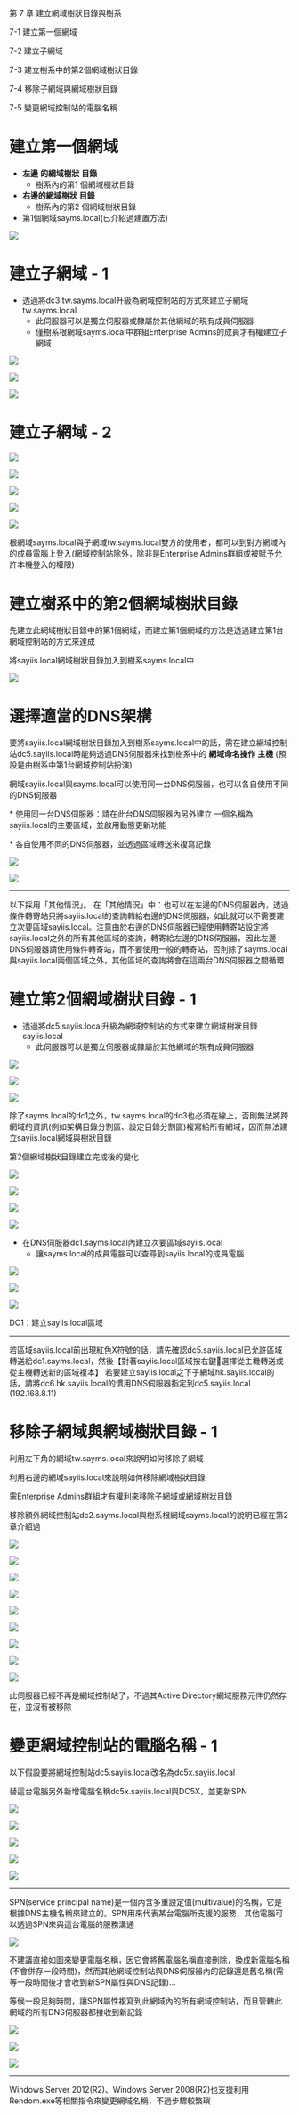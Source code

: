 第 7 章 建立網域樹狀目錄與樹系

7\-1 建立第一個網域

7\-2 建立子網域

7\-3 建立樹系中的第2個網域樹狀目錄

7\-4 移除子網域與網域樹狀目錄

7\-5 變更網域控制站的電腦名稱

# 建立第一個網域

* __左邊__  __的網域樹狀__  __目錄__
  * 樹系內的第1 個網域樹狀目錄
* __右邊的網域樹狀__  __目錄__
  * 樹系內的第2 個網域樹狀目錄
* 第1個網域sayms\.local\(已介紹過建置方法\)

![](WS2016AD%E5%BB%BA%E7%BD%AE%E5%AF%A6%E5%8B%99-CA245-Ch07-%E5%BB%BA%E7%AB%8B%E7%B6%B2%E5%9F%9F%E6%A8%B9%E7%8B%80%E7%9B%AE%E9%8C%84%E8%88%87%E6%A8%B9%E7%B3%BB_0.png)

# 建立子網域 - 1

* 透過將dc3\.tw\.sayms\.local升級為網域控制站的方式來建立子網域tw\.sayms\.local
  * 此伺服器可以是獨立伺服器或隸屬於其他網域的現有成員伺服器
  * 僅樹系根網域sayms\.local中群組Enterprise Admins的成員才有權建立子網域

![](WS2016AD%E5%BB%BA%E7%BD%AE%E5%AF%A6%E5%8B%99-CA245-Ch07-%E5%BB%BA%E7%AB%8B%E7%B6%B2%E5%9F%9F%E6%A8%B9%E7%8B%80%E7%9B%AE%E9%8C%84%E8%88%87%E6%A8%B9%E7%B3%BB_1.png)

![](WS2016AD%E5%BB%BA%E7%BD%AE%E5%AF%A6%E5%8B%99-CA245-Ch07-%E5%BB%BA%E7%AB%8B%E7%B6%B2%E5%9F%9F%E6%A8%B9%E7%8B%80%E7%9B%AE%E9%8C%84%E8%88%87%E6%A8%B9%E7%B3%BB_2.png)

![](WS2016AD%E5%BB%BA%E7%BD%AE%E5%AF%A6%E5%8B%99-CA245-Ch07-%E5%BB%BA%E7%AB%8B%E7%B6%B2%E5%9F%9F%E6%A8%B9%E7%8B%80%E7%9B%AE%E9%8C%84%E8%88%87%E6%A8%B9%E7%B3%BB_3.png)

# 建立子網域 - 2

![](WS2016AD%E5%BB%BA%E7%BD%AE%E5%AF%A6%E5%8B%99-CA245-Ch07-%E5%BB%BA%E7%AB%8B%E7%B6%B2%E5%9F%9F%E6%A8%B9%E7%8B%80%E7%9B%AE%E9%8C%84%E8%88%87%E6%A8%B9%E7%B3%BB_4.png)

![](WS2016AD%E5%BB%BA%E7%BD%AE%E5%AF%A6%E5%8B%99-CA245-Ch07-%E5%BB%BA%E7%AB%8B%E7%B6%B2%E5%9F%9F%E6%A8%B9%E7%8B%80%E7%9B%AE%E9%8C%84%E8%88%87%E6%A8%B9%E7%B3%BB_5.png)

![](WS2016AD%E5%BB%BA%E7%BD%AE%E5%AF%A6%E5%8B%99-CA245-Ch07-%E5%BB%BA%E7%AB%8B%E7%B6%B2%E5%9F%9F%E6%A8%B9%E7%8B%80%E7%9B%AE%E9%8C%84%E8%88%87%E6%A8%B9%E7%B3%BB_6.png)

![](WS2016AD%E5%BB%BA%E7%BD%AE%E5%AF%A6%E5%8B%99-CA245-Ch07-%E5%BB%BA%E7%AB%8B%E7%B6%B2%E5%9F%9F%E6%A8%B9%E7%8B%80%E7%9B%AE%E9%8C%84%E8%88%87%E6%A8%B9%E7%B3%BB_7.png)

![](WS2016AD%E5%BB%BA%E7%BD%AE%E5%AF%A6%E5%8B%99-CA245-Ch07-%E5%BB%BA%E7%AB%8B%E7%B6%B2%E5%9F%9F%E6%A8%B9%E7%8B%80%E7%9B%AE%E9%8C%84%E8%88%87%E6%A8%B9%E7%B3%BB_8.png)

根網域sayms\.local與子網域tw\.sayms\.local雙方的使用者，都可以到對方網域內的成員電腦上登入\(網域控制站除外，除非是Enterprise Admins群組或被賦予允許本機登入的權限\)

# 建立樹系中的第2個網域樹狀目錄

先建立此網域樹狀目錄中的第1個網域，而建立第1個網域的方法是透過建立第1台網域控制站的方式來達成

將sayiis\.local網域樹狀目錄加入到樹系sayms\.local中

![](WS2016AD%E5%BB%BA%E7%BD%AE%E5%AF%A6%E5%8B%99-CA245-Ch07-%E5%BB%BA%E7%AB%8B%E7%B6%B2%E5%9F%9F%E6%A8%B9%E7%8B%80%E7%9B%AE%E9%8C%84%E8%88%87%E6%A8%B9%E7%B3%BB_9.png)

# 選擇適當的DNS架構

要將sayiis\.local網域樹狀目錄加入到樹系sayms\.local中的話，需在建立網域控制站dc5\.sayiis\.local時能夠透過DNS伺服器來找到樹系中的 __網域命名操作__  __主機__ \(預設是由樹系中第1台網域控制站扮演\)

網域sayiis\.local與sayms\.local可以使用同一台DNS伺服器，也可以各自使用不同的DNS伺服器

\* 使用同一台DNS伺服器：請在此台DNS伺服器內另外建立  一個名稱為sayiis\.local的主要區域，並啟用動態更新功能

\* 各自使用不同的DNS伺服器，並透過區域轉送來複寫記錄

![](WS2016AD%E5%BB%BA%E7%BD%AE%E5%AF%A6%E5%8B%99-CA245-Ch07-%E5%BB%BA%E7%AB%8B%E7%B6%B2%E5%9F%9F%E6%A8%B9%E7%8B%80%E7%9B%AE%E9%8C%84%E8%88%87%E6%A8%B9%E7%B3%BB_10.png)

![](WS2016AD%E5%BB%BA%E7%BD%AE%E5%AF%A6%E5%8B%99-CA245-Ch07-%E5%BB%BA%E7%AB%8B%E7%B6%B2%E5%9F%9F%E6%A8%B9%E7%8B%80%E7%9B%AE%E9%8C%84%E8%88%87%E6%A8%B9%E7%B3%BB_11.png)

---

以下採用「其他情況」。
在「其他情況」中：也可以在左邊的DNS伺服器內，透過條件轉寄站只將sayiis.local的查詢轉給右邊的DNS伺服器，如此就可以不需要建立次要區域sayiis.local。注意由於右邊的DNS伺服器已經使用轉寄站設定將sayiis.local之外的所有其他區域的查詢，轉寄給左邊的DNS伺服器，因此左邊DNS伺服器請使用條件轉寄站，而不要使用一般的轉寄站，否則除了sayms.local與sayiis.local兩個區域之外，其他區域的查詢將會在這兩台DNS伺服器之間循環

# 建立第2個網域樹狀目錄 - 1

* 透過將dc5\.sayiis\.local升級為網域控制站的方式來建立網域樹狀目錄sayiis\.local
  * 此伺服器可以是獨立伺服器或隸屬於其他網域的現有成員伺服器

![](WS2016AD%E5%BB%BA%E7%BD%AE%E5%AF%A6%E5%8B%99-CA245-Ch07-%E5%BB%BA%E7%AB%8B%E7%B6%B2%E5%9F%9F%E6%A8%B9%E7%8B%80%E7%9B%AE%E9%8C%84%E8%88%87%E6%A8%B9%E7%B3%BB_12.png)

![](WS2016AD%E5%BB%BA%E7%BD%AE%E5%AF%A6%E5%8B%99-CA245-Ch07-%E5%BB%BA%E7%AB%8B%E7%B6%B2%E5%9F%9F%E6%A8%B9%E7%8B%80%E7%9B%AE%E9%8C%84%E8%88%87%E6%A8%B9%E7%B3%BB_13.png)

![](WS2016AD%E5%BB%BA%E7%BD%AE%E5%AF%A6%E5%8B%99-CA245-Ch07-%E5%BB%BA%E7%AB%8B%E7%B6%B2%E5%9F%9F%E6%A8%B9%E7%8B%80%E7%9B%AE%E9%8C%84%E8%88%87%E6%A8%B9%E7%B3%BB_14.png)

除了sayms\.local的dc1之外，tw\.sayms\.local的dc3也必須在線上，否則無法將跨網域的資訊\(例如架構目錄分割區、設定目錄分割區\)複寫給所有網域，因而無法建立sayiis\.local網域與樹狀目錄

第2個網域樹狀目錄建立完成後的變化

![](WS2016AD%E5%BB%BA%E7%BD%AE%E5%AF%A6%E5%8B%99-CA245-Ch07-%E5%BB%BA%E7%AB%8B%E7%B6%B2%E5%9F%9F%E6%A8%B9%E7%8B%80%E7%9B%AE%E9%8C%84%E8%88%87%E6%A8%B9%E7%B3%BB_15.png)

![](WS2016AD%E5%BB%BA%E7%BD%AE%E5%AF%A6%E5%8B%99-CA245-Ch07-%E5%BB%BA%E7%AB%8B%E7%B6%B2%E5%9F%9F%E6%A8%B9%E7%8B%80%E7%9B%AE%E9%8C%84%E8%88%87%E6%A8%B9%E7%B3%BB_16.png)

![](WS2016AD%E5%BB%BA%E7%BD%AE%E5%AF%A6%E5%8B%99-CA245-Ch07-%E5%BB%BA%E7%AB%8B%E7%B6%B2%E5%9F%9F%E6%A8%B9%E7%8B%80%E7%9B%AE%E9%8C%84%E8%88%87%E6%A8%B9%E7%B3%BB_17.png)

![](WS2016AD%E5%BB%BA%E7%BD%AE%E5%AF%A6%E5%8B%99-CA245-Ch07-%E5%BB%BA%E7%AB%8B%E7%B6%B2%E5%9F%9F%E6%A8%B9%E7%8B%80%E7%9B%AE%E9%8C%84%E8%88%87%E6%A8%B9%E7%B3%BB_18.png)

* 在DNS伺服器dc1\.sayms\.local內建立次要區域sayiis\.local
  * 讓sayms\.local的成員電腦可以查尋到sayiis\.local的成員電腦

![](WS2016AD%E5%BB%BA%E7%BD%AE%E5%AF%A6%E5%8B%99-CA245-Ch07-%E5%BB%BA%E7%AB%8B%E7%B6%B2%E5%9F%9F%E6%A8%B9%E7%8B%80%E7%9B%AE%E9%8C%84%E8%88%87%E6%A8%B9%E7%B3%BB_19.png)

![](WS2016AD%E5%BB%BA%E7%BD%AE%E5%AF%A6%E5%8B%99-CA245-Ch07-%E5%BB%BA%E7%AB%8B%E7%B6%B2%E5%9F%9F%E6%A8%B9%E7%8B%80%E7%9B%AE%E9%8C%84%E8%88%87%E6%A8%B9%E7%B3%BB_20.png)

![](WS2016AD%E5%BB%BA%E7%BD%AE%E5%AF%A6%E5%8B%99-CA245-Ch07-%E5%BB%BA%E7%AB%8B%E7%B6%B2%E5%9F%9F%E6%A8%B9%E7%8B%80%E7%9B%AE%E9%8C%84%E8%88%87%E6%A8%B9%E7%B3%BB_21.png)

DC1：建立sayiis\.local區域

---

若區域sayiis.local前出現紅色X符號的話，請先確認dc5.sayiis.local已允許區域轉送給dc1.sayms.local，然後【對著sayiis.local區域按右鍵選擇從主機轉送或從主機轉送新的區域複本】
若要建立sayiis.local之下子網域hk.sayiis.local的話，請將dc6.hk.sayiis.local的慣用DNS伺服器指定到dc5.sayiis.local (192.168.8.11)


# 移除子網域與網域樹狀目錄 - 1

利用左下角的網域tw\.sayms\.local來說明如何移除子網域

利用右邊的網域sayiis\.local來說明如何移除網域樹狀目錄

需Enterprise Admins群組才有權利來移除子網域或網域樹狀目錄

移除額外網域控制站dc2\.sayms\.local與樹系根網域sayms\.local的說明已經在第2章介紹過

![](WS2016AD%E5%BB%BA%E7%BD%AE%E5%AF%A6%E5%8B%99-CA245-Ch07-%E5%BB%BA%E7%AB%8B%E7%B6%B2%E5%9F%9F%E6%A8%B9%E7%8B%80%E7%9B%AE%E9%8C%84%E8%88%87%E6%A8%B9%E7%B3%BB_22.png)

![](WS2016AD%E5%BB%BA%E7%BD%AE%E5%AF%A6%E5%8B%99-CA245-Ch07-%E5%BB%BA%E7%AB%8B%E7%B6%B2%E5%9F%9F%E6%A8%B9%E7%8B%80%E7%9B%AE%E9%8C%84%E8%88%87%E6%A8%B9%E7%B3%BB_23.png)

![](WS2016AD%E5%BB%BA%E7%BD%AE%E5%AF%A6%E5%8B%99-CA245-Ch07-%E5%BB%BA%E7%AB%8B%E7%B6%B2%E5%9F%9F%E6%A8%B9%E7%8B%80%E7%9B%AE%E9%8C%84%E8%88%87%E6%A8%B9%E7%B3%BB_24.png)

![](WS2016AD%E5%BB%BA%E7%BD%AE%E5%AF%A6%E5%8B%99-CA245-Ch07-%E5%BB%BA%E7%AB%8B%E7%B6%B2%E5%9F%9F%E6%A8%B9%E7%8B%80%E7%9B%AE%E9%8C%84%E8%88%87%E6%A8%B9%E7%B3%BB_25.png)

![](WS2016AD%E5%BB%BA%E7%BD%AE%E5%AF%A6%E5%8B%99-CA245-Ch07-%E5%BB%BA%E7%AB%8B%E7%B6%B2%E5%9F%9F%E6%A8%B9%E7%8B%80%E7%9B%AE%E9%8C%84%E8%88%87%E6%A8%B9%E7%B3%BB_26.png)

![](WS2016AD%E5%BB%BA%E7%BD%AE%E5%AF%A6%E5%8B%99-CA245-Ch07-%E5%BB%BA%E7%AB%8B%E7%B6%B2%E5%9F%9F%E6%A8%B9%E7%8B%80%E7%9B%AE%E9%8C%84%E8%88%87%E6%A8%B9%E7%B3%BB_27.png)

![](WS2016AD%E5%BB%BA%E7%BD%AE%E5%AF%A6%E5%8B%99-CA245-Ch07-%E5%BB%BA%E7%AB%8B%E7%B6%B2%E5%9F%9F%E6%A8%B9%E7%8B%80%E7%9B%AE%E9%8C%84%E8%88%87%E6%A8%B9%E7%B3%BB_28.png)

![](WS2016AD%E5%BB%BA%E7%BD%AE%E5%AF%A6%E5%8B%99-CA245-Ch07-%E5%BB%BA%E7%AB%8B%E7%B6%B2%E5%9F%9F%E6%A8%B9%E7%8B%80%E7%9B%AE%E9%8C%84%E8%88%87%E6%A8%B9%E7%B3%BB_29.png)

![](WS2016AD%E5%BB%BA%E7%BD%AE%E5%AF%A6%E5%8B%99-CA245-Ch07-%E5%BB%BA%E7%AB%8B%E7%B6%B2%E5%9F%9F%E6%A8%B9%E7%8B%80%E7%9B%AE%E9%8C%84%E8%88%87%E6%A8%B9%E7%B3%BB_30.png)

此伺服器已經不再是網域控制站了，不過其Active Directory網域服務元件仍然存在，並沒有被移除

# 變更網域控制站的電腦名稱 - 1

以下假設要將網域控制站dc5\.sayiis\.local改名為dc5x\.sayiis\.local

替這台電腦另外新增電腦名稱dc5x\.sayiis\.local與DC5X，並更新SPN

![](WS2016AD%E5%BB%BA%E7%BD%AE%E5%AF%A6%E5%8B%99-CA245-Ch07-%E5%BB%BA%E7%AB%8B%E7%B6%B2%E5%9F%9F%E6%A8%B9%E7%8B%80%E7%9B%AE%E9%8C%84%E8%88%87%E6%A8%B9%E7%B3%BB_31.png)

![](WS2016AD%E5%BB%BA%E7%BD%AE%E5%AF%A6%E5%8B%99-CA245-Ch07-%E5%BB%BA%E7%AB%8B%E7%B6%B2%E5%9F%9F%E6%A8%B9%E7%8B%80%E7%9B%AE%E9%8C%84%E8%88%87%E6%A8%B9%E7%B3%BB_32.png)

![](WS2016AD%E5%BB%BA%E7%BD%AE%E5%AF%A6%E5%8B%99-CA245-Ch07-%E5%BB%BA%E7%AB%8B%E7%B6%B2%E5%9F%9F%E6%A8%B9%E7%8B%80%E7%9B%AE%E9%8C%84%E8%88%87%E6%A8%B9%E7%B3%BB_33.png)

![](WS2016AD%E5%BB%BA%E7%BD%AE%E5%AF%A6%E5%8B%99-CA245-Ch07-%E5%BB%BA%E7%AB%8B%E7%B6%B2%E5%9F%9F%E6%A8%B9%E7%8B%80%E7%9B%AE%E9%8C%84%E8%88%87%E6%A8%B9%E7%B3%BB_34.png)

![](WS2016AD%E5%BB%BA%E7%BD%AE%E5%AF%A6%E5%8B%99-CA245-Ch07-%E5%BB%BA%E7%AB%8B%E7%B6%B2%E5%9F%9F%E6%A8%B9%E7%8B%80%E7%9B%AE%E9%8C%84%E8%88%87%E6%A8%B9%E7%B3%BB_35.png)

---

SPN(service principal name)是一個內含多重設定值(multivalue)的名稱，它是根據DNS主機名稱來建立的。SPN用來代表某台電腦所支援的服務，其他電腦可以透過SPN來與這台電腦的服務溝通

![](WS2016AD%E5%BB%BA%E7%BD%AE%E5%AF%A6%E5%8B%99-CA245-Ch07-%E5%BB%BA%E7%AB%8B%E7%B6%B2%E5%9F%9F%E6%A8%B9%E7%8B%80%E7%9B%AE%E9%8C%84%E8%88%87%E6%A8%B9%E7%B3%BB_36.png)

不建議直接如圖來變更電腦名稱，因它會將舊電腦名稱直接刪除，換成新電腦名稱\(不會併存一段時間\)，然而其他網域控制站與DNS伺服器內的記錄還是舊名稱\(需等一段時間後才會收到新SPN屬性與DNS記錄\)…

等候一段足夠時間，讓SPN屬性複寫到此網域內的所有網域控制站，而且管轄此網域的所有DNS伺服器都接收到新記錄

![](WS2016AD%E5%BB%BA%E7%BD%AE%E5%AF%A6%E5%8B%99-CA245-Ch07-%E5%BB%BA%E7%AB%8B%E7%B6%B2%E5%9F%9F%E6%A8%B9%E7%8B%80%E7%9B%AE%E9%8C%84%E8%88%87%E6%A8%B9%E7%B3%BB_37.png)

![](WS2016AD%E5%BB%BA%E7%BD%AE%E5%AF%A6%E5%8B%99-CA245-Ch07-%E5%BB%BA%E7%AB%8B%E7%B6%B2%E5%9F%9F%E6%A8%B9%E7%8B%80%E7%9B%AE%E9%8C%84%E8%88%87%E6%A8%B9%E7%B3%BB_38.png)

![](WS2016AD%E5%BB%BA%E7%BD%AE%E5%AF%A6%E5%8B%99-CA245-Ch07-%E5%BB%BA%E7%AB%8B%E7%B6%B2%E5%9F%9F%E6%A8%B9%E7%8B%80%E7%9B%AE%E9%8C%84%E8%88%87%E6%A8%B9%E7%B3%BB_39.png)

---

Windows Server 2012(R2)、Windows Server 2008(R2)也支援利用Rendom.exe等相關指令來變更網域名稱，不過步驟較繁瑣

